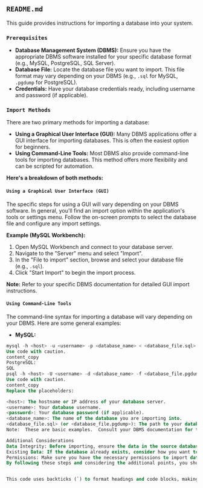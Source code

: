 
## `README.md`

This guide provides instructions for importing a database into your system. 

### ` Prerequisites `

* **Database Management System (DBMS):** Ensure you have the appropriate DBMS software installed for your specific database format (e.g., MySQL, PostgreSQL, SQL Server).
* **Database File:** Locate the database file you want to import. This file format may vary depending on your DBMS (e.g., `.sql` for MySQL, `.pgdump` for PostgreSQL).
* **Credentials:**  Have your database credentials ready, including username and password (if applicable).

### ` Import Methods `

There are two primary methods for importing a database:

* **Using a Graphical User Interface (GUI):** Many DBMS applications offer a GUI interface for importing databases.  This is often the easiest option for beginners. 
* **Using Command-Line Tools:**  Most DBMS also provide command-line tools for importing databases. This method offers more flexibility and can be scripted for automation.

**Here's a breakdown of both methods:**

#### ` Using a Graphical User Interface (GUI) `

The specific steps for using a GUI will vary depending on your DBMS software.  In general, you'll find an import option within the application's  tools or settings menu.  Follow the on-screen prompts to select the database file and configure any import settings.

**Example (MySQL Workbench):**

1. Open MySQL Workbench and connect to your database server.
2. Navigate to the "Server" menu and select "Import".
3. In the "File to import" section, browse and select your database file (e.g., `.sql`).
4. Click "Start Import" to begin the import process.

**Note:** Refer to your specific DBMS documentation for detailed GUI import instructions.

#### ` Using Command-Line Tools `

The command-line syntax for importing a database will vary depending on your DBMS. Here are some general examples:

* **MySQL:**

```sql
mysql -h <host> -u <username> -p <database_name> < <database_file.sql>
Use code with caution.
content_copy
PostgreSQL:
SQL
psql -h <host> -U <username> -d <database_name> -f <database_file.pgdump>
Use code with caution.
content_copy
Replace the placeholders:

<host>: The hostname or IP address of your database server.
<username>: Your database username.
<password>: Your database password (if applicable).
<database_name>: The name of the database you are importing into.
<database_file.sql> (or <database_file.pgdump>): The path to your database file.
Note:  These are basic examples.  Consult your DBMS documentation for the complete syntax and available options for your specific command-line tool.

Additional Considerations
Data Integrity: Before importing, ensure the data in the source database is consistent and free of errors.
Existing Data: If the database already exists, consider how you want to handle existing data. You may choose to overwrite, append, or perform a selective import.
Permissions: Make sure you have the necessary permissions to import data into the target database.
By following these steps and considering the additional points, you should be able to successfully import your database.


This code uses backticks (`) to format headings and code blocks, making the document clear and easy to read. It also includes comments to explain the purpose of certain sections.